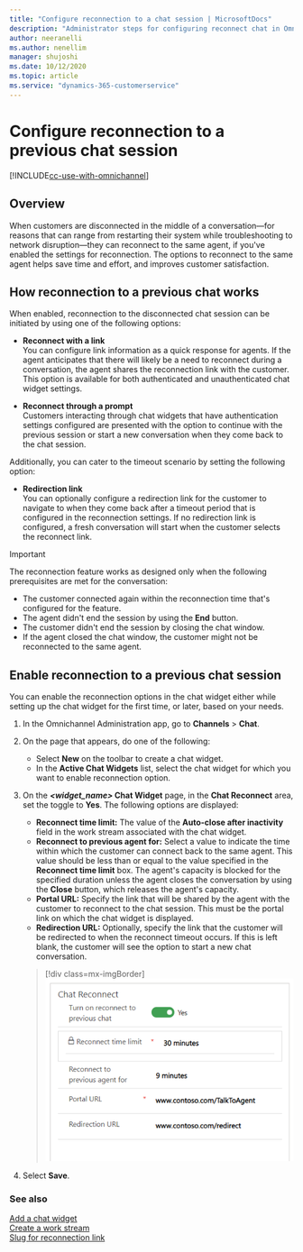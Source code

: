 ```yaml
---
title: "Configure reconnection to a chat session | MicrosoftDocs"
description: "Administrator steps for configuring reconnect chat in Omnichannel for Customer Service."
author: neeranelli
ms.author: nenellim
manager: shujoshi
ms.date: 10/12/2020
ms.topic: article
ms.service: "dynamics-365-customerservice"
---
```


# Configure reconnection to a previous chat session

[!INCLUDE[cc-use-with-omnichannel](../includes/cc-use-with-omnichannel.md)]

## Overview

When customers are disconnected in the middle of a conversation&mdash;for reasons that can range from restarting their system while troubleshooting to network disruption&mdash;they can reconnect to the same agent, if you've enabled the settings for reconnection. The options to reconnect to the same agent helps save time and effort, and improves customer satisfaction.

## How reconnection to a previous chat works

When enabled, reconnection to the disconnected chat session can be initiated by using one of the following options:

- **Reconnect with a link**<br>
You can configure link information as a quick response for agents. If the agent anticipates that there will likely be a need to reconnect during a conversation, the agent shares the reconnection link with the customer. This option is available for both authenticated and unauthenticated chat widget settings.

- **Reconnect through a prompt**<br>
Customers interacting through chat widgets that have authentication settings configured are presented with the option to continue with the previous session or start a new conversation when they come back to the chat session.

Additionally, you can cater to the timeout scenario by setting the following option:

- **Redirection link**<br>
You can optionally configure a redirection link for the customer to navigate to when they come back after a timeout period that is configured in the reconnection settings. If no redirection link is configured, a fresh conversation will start when the customer selects the reconnect link.

> [!IMPORTANT]
>
> The reconnection feature works as designed only when the following prerequisites are met for the conversation:
>
> - The customer connected again within the reconnection time that's configured for the feature.
> - The agent didn't end the session by using the **End** button.
> - The customer didn't end the session by closing the chat window.
> - If the agent closed the chat window, the customer might not be reconnected to the same agent.

## Enable reconnection to a previous chat session

You can enable the reconnection options in the chat widget either while setting up the chat widget for the first time, or later, based on your needs.

1. In the Omnichannel Administration app, go to **Channels** > **Chat**.

2. On the page that appears, do one of the following:

   - Select **New** on the toolbar to create a chat widget.
   - In the **Active Chat Widgets** list, select the chat widget for which you want to enable reconnection option.

3. On the ***<widget_name>* Chat Widget** page, in the **Chat Reconnect** area, set the toggle to **Yes**. The following options are displayed:
   - **Reconnect time limit:** The value of the **Auto-close after inactivity** field in the work stream associated with the chat widget.
   - **Reconnect to previous agent for:** Select a value to indicate the time within which the customer can connect back to the same agent. This value should be less than or equal to the value specified in the **Reconnect time limit** box. The agent's capacity is blocked for the specified duration unless the agent closes the conversation by using the **Close** button, which releases the agent's capacity.
   - **Portal URL:** Specify the link that will be shared by the agent with the customer to reconnect to the chat session. This must be the portal link on which the chat widget is displayed.
   - **Redirection URL:** Optionally, specify the link that the customer will be redirected to when the reconnect timeout occurs. If this is left blank, the customer will see the option to start a new chat conversation.

    > [!div class=mx-imgBorder]
    > ![Configure reconnection to a previous chat session](media/reconnect-chat.png "Configure reconnection to a previous chat session")

4. Select **Save**.

### See also

[Add a chat widget](add-chat-widget.md)  
[Create a work stream](work-streams-introduction.md)  
[Slug for reconnection link](automation-dictionary-keys.md#slug-for-reconnection-link)  
